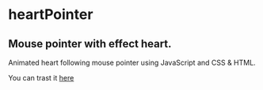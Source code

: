 # heartPointer
Mouse pointer with effect heart.
--------------------------------
Animated heart following mouse pointer using JavaScript and CSS & HTML.

You can trast it [here](https://sh-anna.github.io/heartPointer/) 

